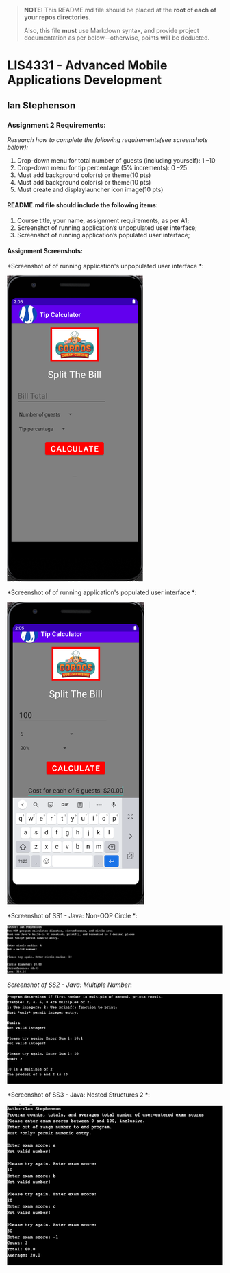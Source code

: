> **NOTE:** This README.md file should be placed at the **root of each of your repos directories.**
>
>Also, this file **must** use Markdown syntax, and provide project documentation as per below--otherwise, points **will** be deducted.
>

# LIS4331 - Advanced Mobile Applications Development

## Ian Stephenson

### Assignment 2 Requirements:


*Research how to complete the following requirements(see screenshots below):*

1. Drop-down menu for total number of guests (including yourself): 1 –10
2. Drop-down menu for tip percentage (5% increments): 0 –25
3. Must add background color(s) or theme(10 pts)
4. Must add background color(s) or theme(10 pts)
5. Must create and displaylauncher icon image(10 pts)

#### README.md file should include the following items:

1. Course title, your name, assignment requirements, as per A1;
2. Screenshot of running application’s unpopulated user interface;
3. Screenshot of running application’s populated user interface;

#### Assignment Screenshots:

*Screenshot of of running application's unpopulated user interface *:

![Unpopulated Screenshot](images/TipCalculator.png) 

*Screenshot of of running application's populated user interface *:

![Populated Screenshot](images/TipCalculator2.png)

*Screenshot of SS1 - Java: Non-OOP Circle *:

![SS1 Screenshot](images/SS1.png)

*Screenshot of SS2 - Java: Multiple Number*:

![SS2 Screenshot](images/SS2.png)

*Screenshot of SS3 - Java: Nested Structures 2 *:

![SS3 Screenshot](images/SS3.png)
